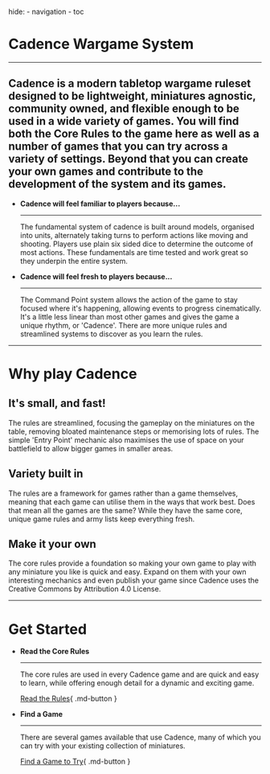 hide:
    - navigation
    - toc

# Cadence Wargame System

---

## Cadence is a modern tabletop wargame ruleset designed to be **lightweight**, **miniatures agnostic**, **community owned**, and **flexible** enough to be used in a wide variety of games. You will find both the Core Rules to the game here as well as a number of games that you can try across a variety of settings. Beyond that you can create your own games and contribute to the development of the system and its games.


<div class="grid cards" markdown>

-   **Cadence will feel familiar to players because...**

    ---

    The fundamental system of cadence is built around models, organised into units, alternately taking turns to perform actions like moving and shooting. Players use plain six sided dice to determine the outcome of most actions. These fundamentals are time tested and work great so they underpin the entire system.

-   **Cadence will feel fresh to players because...**

    ---

    The Command Point system allows the action of the game to stay focused where it's happening, allowing events to progress cinematically. It's a little less linear than most other games and gives the game a unique rhythm, or 'Cadence'. There are more unique rules and streamlined systems to discover as you learn the rules.


</div>

---

# Why play Cadence

## It's small, and fast!

The rules are streamlined, focusing the gameplay on the miniatures on the table, removing bloated maintenance steps or memorising lots of rules. The simple 'Entry Point' mechanic also maximises the use of space on your battlefield to allow bigger games in smaller areas.

## Variety built in

The rules are a framework for games rather than a game themselves, meaning that each game can utilise them in the ways that work best. Does that mean all the games are the same? While they have the same core, unique game rules and army lists keep everything fresh.

## Make it your own

The core rules provide a foundation so making your own game to play with any miniature you like is quick and easy. Expand on them with your own interesting mechanics and even publish your game since Cadence uses the Creative Commons by Attribution 4.0 License.

---

# Get Started

<div class="grid cards" markdown>

-   **Read the Core Rules**

    ---

    The core rules are used in every Cadence game and are quick and easy to learn, while offering enough detail for a dynamic and exciting game.
    
    [Read the Rules](core-rules/introduction.md){ .md-button }

-   **Find a Game**

    ---

    There are several games available that use Cadence, many of which you can try with your existing collection of miniatures.
    
    [Find a Game to Try](released-games.md){ .md-button }

</div>